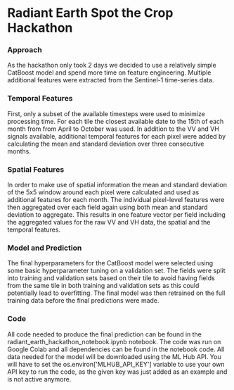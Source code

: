 # Radiant Earth Spot the Crop Hackathon

### Approach
As the hackathon only took 2 days we decided to use a relatively simple CatBoost model and spend more time on feature engineering. Multiple additional features were extracted from the Sentinel-1 time-series data.

### Temporal Features
First, only a subset of the available timesteps were used to minimize processing time. For each tile the closest available date to the 15th of each month from from April to October was used. In addition to the VV and VH signals available, additional temporal features for each pixel were added by calculating the mean and standard deviation over three consecutive months.

### Spatial Features
In order to make use of spatial information the mean and standard deviation of the 5x5 window around each pixel were calculated and used as additional features for each month. The individual pixel-level features were then aggregated over each field again using both mean and standard deviation to aggregate. This results in one feature vector per field including the aggregated values for the raw VV and VH data, the spatial and the temporal features.

### Model and Prediction
The final hyperparameters for the CatBoost model were selected using some basic hyperparameter tuning on a validation set. The fields were split into training and validation sets based on their tile to avoid having fields from the same tile in both training and validation sets as this could potentially lead to overfitting. The final model was then retrained on the full training data before the final predictions were made.

### Code
All code needed to produce the final prediction can be found in the radiant_earth_hackathon_notebook.ipynb notebook. The code was run on Google Colab and all dependencies can be found in the notebook code. All data needed for the model will be downloaded using the ML Hub API. You will have to set the os.environ['MLHUB_API_KEY'] variable to use your own API key to run the code, as the given key was just added as an example and is not active anymore.
